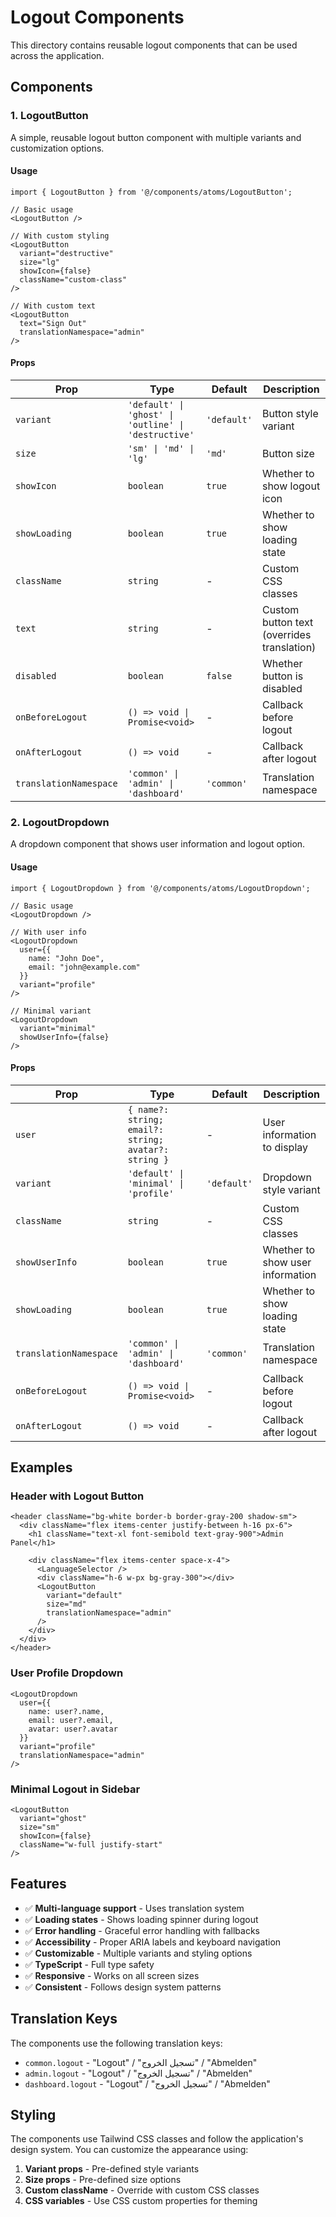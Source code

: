 # Logout Components

This directory contains reusable logout components that can be used across the application.

## Components

### 1. LogoutButton

A simple, reusable logout button component with multiple variants and customization options.

#### Usage

```tsx
import { LogoutButton } from '@/components/atoms/LogoutButton';

// Basic usage
<LogoutButton />

// With custom styling
<LogoutButton 
  variant="destructive"
  size="lg"
  showIcon={false}
  className="custom-class"
/>

// With custom text
<LogoutButton 
  text="Sign Out"
  translationNamespace="admin"
/>
```

#### Props

| Prop | Type | Default | Description |
|------|------|---------|-------------|
| `variant` | `'default' \| 'ghost' \| 'outline' \| 'destructive'` | `'default'` | Button style variant |
| `size` | `'sm' \| 'md' \| 'lg'` | `'md'` | Button size |
| `showIcon` | `boolean` | `true` | Whether to show logout icon |
| `showLoading` | `boolean` | `true` | Whether to show loading state |
| `className` | `string` | - | Custom CSS classes |
| `text` | `string` | - | Custom button text (overrides translation) |
| `disabled` | `boolean` | `false` | Whether button is disabled |
| `onBeforeLogout` | `() => void \| Promise<void>` | - | Callback before logout |
| `onAfterLogout` | `() => void` | - | Callback after logout |
| `translationNamespace` | `'common' \| 'admin' \| 'dashboard'` | `'common'` | Translation namespace |

### 2. LogoutDropdown

A dropdown component that shows user information and logout option.

#### Usage

```tsx
import { LogoutDropdown } from '@/components/atoms/LogoutDropdown';

// Basic usage
<LogoutDropdown />

// With user info
<LogoutDropdown 
  user={{
    name: "John Doe",
    email: "john@example.com"
  }}
  variant="profile"
/>

// Minimal variant
<LogoutDropdown 
  variant="minimal"
  showUserInfo={false}
/>
```

#### Props

| Prop | Type | Default | Description |
|------|------|---------|-------------|
| `user` | `{ name?: string; email?: string; avatar?: string }` | - | User information to display |
| `variant` | `'default' \| 'minimal' \| 'profile'` | `'default'` | Dropdown style variant |
| `className` | `string` | - | Custom CSS classes |
| `showUserInfo` | `boolean` | `true` | Whether to show user information |
| `showLoading` | `boolean` | `true` | Whether to show loading state |
| `translationNamespace` | `'common' \| 'admin' \| 'dashboard'` | `'common'` | Translation namespace |
| `onBeforeLogout` | `() => void \| Promise<void>` | - | Callback before logout |
| `onAfterLogout` | `() => void` | - | Callback after logout |

## Examples

### Header with Logout Button

```tsx
<header className="bg-white border-b border-gray-200 shadow-sm">
  <div className="flex items-center justify-between h-16 px-6">
    <h1 className="text-xl font-semibold text-gray-900">Admin Panel</h1>
    
    <div className="flex items-center space-x-4">
      <LanguageSelector />
      <div className="h-6 w-px bg-gray-300"></div>
      <LogoutButton 
        variant="default"
        size="md"
        translationNamespace="admin"
      />
    </div>
  </div>
</header>
```

### User Profile Dropdown

```tsx
<LogoutDropdown 
  user={{
    name: user?.name,
    email: user?.email,
    avatar: user?.avatar
  }}
  variant="profile"
  translationNamespace="admin"
/>
```

### Minimal Logout in Sidebar

```tsx
<LogoutButton 
  variant="ghost"
  size="sm"
  showIcon={false}
  className="w-full justify-start"
/>
```

## Features

- ✅ **Multi-language support** - Uses translation system
- ✅ **Loading states** - Shows loading spinner during logout
- ✅ **Error handling** - Graceful error handling with fallbacks
- ✅ **Accessibility** - Proper ARIA labels and keyboard navigation
- ✅ **Customizable** - Multiple variants and styling options
- ✅ **TypeScript** - Full type safety
- ✅ **Responsive** - Works on all screen sizes
- ✅ **Consistent** - Follows design system patterns

## Translation Keys

The components use the following translation keys:

- `common.logout` - "Logout" / "تسجيل الخروج" / "Abmelden"
- `admin.logout` - "Logout" / "تسجيل الخروج" / "Abmelden"  
- `dashboard.logout` - "Logout" / "تسجيل الخروج" / "Abmelden"

## Styling

The components use Tailwind CSS classes and follow the application's design system. You can customize the appearance using:

1. **Variant props** - Pre-defined style variants
2. **Size props** - Pre-defined size options
3. **Custom className** - Override with custom CSS classes
4. **CSS variables** - Use CSS custom properties for theming
